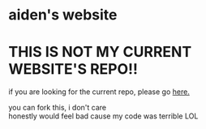 # aiden's website

# THIS IS NOT MY CURRENT WEBSITE'S REPO!!
if you are looking for the current repo, please go [here.](https://github.com/taxevaiden/taxevaiden-website)

you can fork this, i don't care<br>
honestly would feel bad cause my code was terrible LOL

